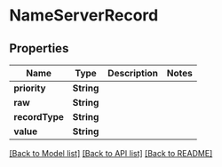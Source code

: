 # NameServerRecord

## Properties
Name | Type | Description | Notes
------------ | ------------- | ------------- | -------------
**priority** | **String** |  | 
**raw** | **String** |  | 
**recordType** | **String** |  | 
**value** | **String** |  | 

[[Back to Model list]](../README.md#documentation-for-models) [[Back to API list]](../README.md#documentation-for-api-endpoints) [[Back to README]](../README.md)


